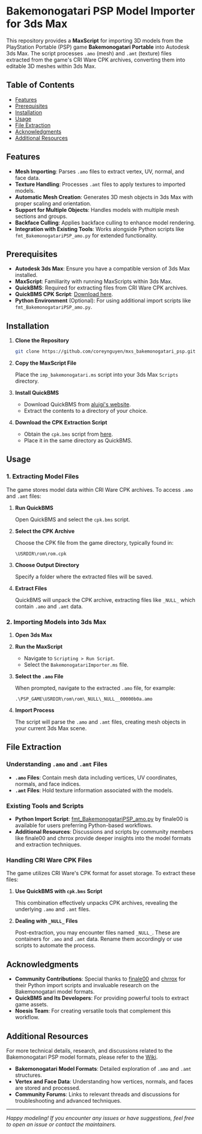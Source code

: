 
# Bakemonogatari PSP Model Importer for 3ds Max

This repository provides a **MaxScript** for importing 3D models from the PlayStation Portable (PSP) game **Bakemonogatari Portable** into Autodesk 3ds Max. The script processes `.amo` (mesh) and `.amt` (texture) files extracted from the game's CRI Ware CPK archives, converting them into editable 3D meshes within 3ds Max.

## Table of Contents

- [Features](#features)
- [Prerequisites](#prerequisites)
- [Installation](#installation)
- [Usage](#usage)
- [File Extraction](#file-extraction)
- [Acknowledgments](#acknowledgments)
- [Additional Resources](#additional-resources)

## Features

- **Mesh Importing**: Parses `.amo` files to extract vertex, UV, normal, and face data.
- **Texture Handling**: Processes `.amt` files to apply textures to imported models.
- **Automatic Mesh Creation**: Generates 3D mesh objects in 3ds Max with proper scaling and orientation.
- **Support for Multiple Objects**: Handles models with multiple mesh sections and groups.
- **Backface Culling**: Applies backface culling to enhance model rendering.
- **Integration with Existing Tools**: Works alongside Python scripts like `fmt_BakemonogatariPSP_amo.py` for extended functionality.

## Prerequisites

- **Autodesk 3ds Max**: Ensure you have a compatible version of 3ds Max installed.
- **MaxScript**: Familiarity with running MaxScripts within 3ds Max.
- **QuickBMS**: Required for extracting files from CRI Ware CPK archives.
- **QuickBMS CPK Script**: [Download here](https://aluigi.altervista.org/bms/cpk.bms).
- **Python Environment** (Optional): For using additional import scripts like `fmt_BakemonogatariPSP_amo.py`.

## Installation

1. **Clone the Repository**

   ```bash
   git clone https://github.com/coreynguyen/mxs_bakemonogatari_psp.git
   ```

2. **Copy the MaxScript File**

   Place the `imp_bakemonogatari.ms` script into your 3ds Max `Scripts` directory.

3. **Install QuickBMS**

   - Download QuickBMS from [aluigi's website](https://aluigi.altervista.org/quickbms.htm).
   - Extract the contents to a directory of your choice.

4. **Download the CPK Extraction Script**

   - Obtain the `cpk.bms` script from [here](https://aluigi.altervista.org/bms/cpk.bms).
   - Place it in the same directory as QuickBMS.

## Usage

### 1. Extracting Model Files

The game stores model data within CRI Ware CPK archives. To access `.amo` and `.amt` files:

1. **Run QuickBMS**

   Open QuickBMS and select the `cpk.bms` script.

2. **Select the CPK Archive**

   Choose the CPK file from the game directory, typically found in:
   
   ```
   \USRDIR\rom\rom.cpk
   ```

3. **Choose Output Directory**

   Specify a folder where the extracted files will be saved.

4. **Extract Files**

   QuickBMS will unpack the CPK archive, extracting files like `_NULL_` which contain `.amo` and `.amt` data.

### 2. Importing Models into 3ds Max

1. **Open 3ds Max**

2. **Run the MaxScript**

   - Navigate to `Scripting > Run Script`.
   - Select the `BakemonogatariImporter.ms` file.

3. **Select the `.amo` File**

   When prompted, navigate to the extracted `.amo` file, for example:

   ```
   .\PSP_GAME\USRDIR\rom\rom\_NULL\_NULL__00000b0a.amo
   ```

4. **Import Process**

   The script will parse the `.amo` and `.amt` files, creating mesh objects in your current 3ds Max scene.

## File Extraction

### Understanding `.amo` and `.amt` Files

- **`.amo` Files**: Contain mesh data including vertices, UV coordinates, normals, and face indices.
- **`.amt` Files**: Hold texture information associated with the models.

### Existing Tools and Scripts

- **Python Import Script**: [fmt_BakemonogatariPSP_amo.py](https://github.com/RoadTrain/noesis-plugins-official/blob/master/finale00/fmt_BakemonogatariPSP_amo.py) by finale00 is available for users preferring Python-based workflows.
- **Additional Resources**: Discussions and scripts by community members like finale00 and chrrox provide deeper insights into the model formats and extraction techniques.

### Handling CRI Ware CPK Files

The game utilizes CRI Ware's CPK format for asset storage. To extract these files:

1. **Use QuickBMS with `cpk.bms` Script**

   This combination effectively unpacks CPK archives, revealing the underlying `.amo` and `.amt` files.

2. **Dealing with `_NULL_` Files**

   Post-extraction, you may encounter files named `_NULL_`. These are containers for `.amo` and `.amt` data. Rename them accordingly or use scripts to automate the process.

## Acknowledgments

- **Community Contributions**: Special thanks to [finale00](https://github.com/finale00) and [chrrox](https://github.com/chrrox) for their Python import scripts and invaluable research on the Bakemonogatari model formats.
- **QuickBMS and Its Developers**: For providing powerful tools to extract game assets.
- **Noesis Team**: For creating versatile tools that complement this workflow.

## Additional Resources

For more technical details, research, and discussions related to the Bakemonogatari PSP model formats, please refer to the [Wiki](https://github.com/yourusername/bakemonogatari-psp-importer/wiki).

- **Bakemonogatari Model Formats**: Detailed exploration of `.amo` and `.amt` structures.
- **Vertex and Face Data**: Understanding how vertices, normals, and faces are stored and processed.
- **Community Forums**: Links to relevant threads and discussions for troubleshooting and advanced techniques.

---

*Happy modeling! If you encounter any issues or have suggestions, feel free to open an issue or contact the maintainers.*
